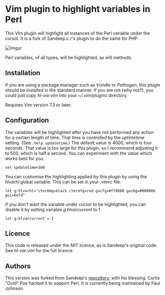 # Vim plugin to highlight variables in Perl

This Vim plugin will highlight all instances of the Perl variable under the
cursor.  It is a fork of Sandeep.c.r's plugin to do the same for PHP.

![Imgur](https://i.imgur.com/yBnFrby.gif)

Perl variables, of all types, will be highlighted, as will methods.

## Installation

If you are using a package manager such as *Vundle* or *Pathogen*, this plugin
should be installed in the standard manner.  If you are not (why not?), you
could just copy *hl-var.vim* into your *~/.vim/plugins* directory.

Requires Vim version 7.3 or later.

## Configuration

The variables will be highlighted after you have not performed any action for a
certain length of time.  That time is controlled by the *uptimetime* setting.
(See `:help updatetime`.) The default value is 4000, which is four seconds.
That value is too large for this plugin, so I recommend adjusting it to 500,
which is half a second.  You can experiment with the value which works best for
you.

`set updatetime=500`

You can customise the highlighting applied by this plugin by using the *hlvarhl*
global variable. This can be set in your *.vimrc* file:

`let g:hlvarhl="ctermbg=black ctermfg=red guifg=#ff0000 guibg=#000000 gui=bold"`

If you don't want the variable under cursor to be highlighted, you can disable
it by setting variable *g:hlvarcurrent* to 1.

`let g:hlvarcurrent = 1`

## Licence

This code is released under the MIT licence, as is Sandeep's original code.  See
*hl-var.vim* for the full licence.

## Authors

This version was forked from Sandeep's
[repository](https://bitbucket.org/sras/vawa), with his blessing.  Curtis "Ovid"
Poe hacked it to support Perl.  It is currently being maintained by Paul
Johnson.
